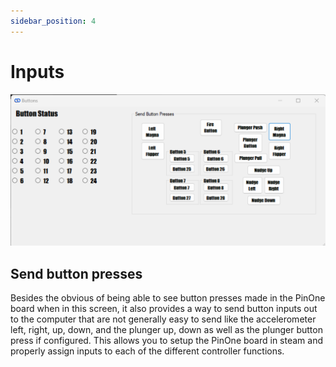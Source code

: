 ```yaml
---
sidebar_position: 4
---
```


# Inputs

![image](./img/buttons.png)

## Send button presses

Besides the obvious of being able to see button presses made in the PinOne board when in this screen, it also provides a way to send button inputs out to the computer that are not generally easy to send like the accelerometer left, right, up, down, and the plunger up, down as well as the plunger button press if configured. This allows you to setup the PinOne board in steam and properly assign inputs to each of the different controller functions.
